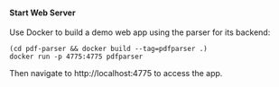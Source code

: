 
#### Start Web Server
Use Docker to build a demo web app using the parser for its backend: 
```
(cd pdf-parser && docker build --tag=pdfparser .)
docker run -p 4775:4775 pdfparser 

```
Then navigate to http://localhost:4775 to access the app.





